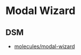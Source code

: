 # Modal Wizard

## DSM
* [molecules/modal-wizard](https://ultimaker.invisionapp.com/dsm/ultimaker/ultimaker-com/asset/components/)
